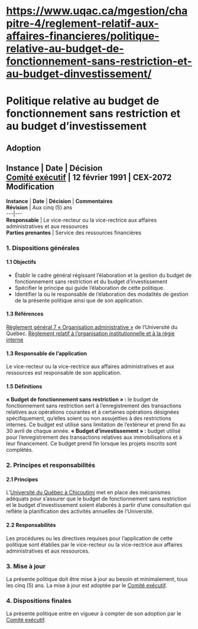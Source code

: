 # https://www.uqac.ca/mgestion/chapitre-4/reglement-relatif-aux-affaires-financieres/politique-relative-au-budget-de-fonctionnement-sans-restriction-et-au-budget-dinvestissement/

# Politique relative au budget de fonctionnement sans restriction et au budget d’investissement
**Adoption**  
---  
**Instance** | **Date** | **Décision**  
[Comité exécutif](https://www.uqac.ca/mgestion/chapitre-4/reglement-relatif-aux-affaires-financieres/politique-relative-au-budget-de-fonctionnement-sans-restriction-et-au-budget-dinvestissement/<https:/www.uqac.ca/mgestion/lexique/comite-executif/>) | 12 février 1991 | CEX-2072  
**Modification**  
---  
**Instance** | **Date** | **Décision** | **Commentaires**  
**Révision** | Aux cinq (5) ans  
---|---  
**Responsable** | Le vice-recteur ou la vice-rectrice aux affaires administratives et aux ressources  
**Parties prenantes** |  Service des ressources financières  
### 1. Dispositions générales
#### 1.1 Objectifs
  * Établir le cadre général régissant l’élaboration et la gestion du budget de fonctionnement sans restriction et du budget d’investissement
  * Spécifier le principe qui guide l’élaboration de cette politique.
  * Identifier la ou le responsable de l’élaboration des modalités de gestion de la présente politique ainsi que de son application.


#### 1.3 Références
[Règlement général 7 « Organisation administrative »](https://www.uqac.ca/mgestion/chapitre-4/reglement-relatif-aux-affaires-financieres/politique-relative-au-budget-de-fonctionnement-sans-restriction-et-au-budget-dinvestissement/<https:/reseau.uquebec.ca/system/files/documents/regle-7_mai-2023.pdf>) de l’Université du Québec.
[Règlement relatif à l’organisation institutionnelle et à la régie interne](https://www.uqac.ca/mgestion/chapitre-4/reglement-relatif-aux-affaires-financieres/politique-relative-au-budget-de-fonctionnement-sans-restriction-et-au-budget-dinvestissement/<https:/www.uqac.ca/mgestion/chapitre-2/reglement-sur-lorganisation-institutionnelle-et-la-regie-interne/>)
#### 1.3 Responsable de l’application
Le vice-recteur ou la vice-rectrice aux affaires administratives et aux ressources est responsable de son application.
#### 1.5 Définitions
**« Budget de fonctionnement sans restriction » :** le budget de fonctionnement sans restriction sert à l’enregistrement des transactions relatives aux opérations courantes et à certaines opérations désignées spécifiquement, qu’elles soient ou non assujetties à des restrictions internes. Ce budget est utilisé sans limitation de l’extérieur et prend fin au 30 avril de chaque année.
**« Budget d’investissement » :** budget utilisé pour l’enregistrement des transactions relatives aux immobilisations et à leur financement. Ce budget prend fin lorsque les projets inscrits sont complétés.
### 2. Principes et responsabilités
#### 2.1 Principes
L’[Université du Québec à Chicoutimi](https://www.uqac.ca/mgestion/chapitre-4/reglement-relatif-aux-affaires-financieres/politique-relative-au-budget-de-fonctionnement-sans-restriction-et-au-budget-dinvestissement/<https:/www.uqac.ca/mgestion/lexique/universite-du-quebec-a-chicoutimi/>) met en place des mécanismes adéquats pour s’assurer que le budget de fonctionnement sans restriction et le budget d’investissement soient élaborés à partir d’une consultation qui reflète la planification des activités annuelles de l’Université.
#### 2.2 Responsabilités
Les procédures ou les directives requises pour l’application de cette politique sont établies par le vice-recteur ou la vice-rectrice aux affaires administratives et aux ressources.
### 3. Mise à jour
La présente politique doit être mise à jour au besoin et minimalement, tous les cinq (5) ans. La mise à jour est adoptée par le [Comité exécutif](https://www.uqac.ca/mgestion/chapitre-4/reglement-relatif-aux-affaires-financieres/politique-relative-au-budget-de-fonctionnement-sans-restriction-et-au-budget-dinvestissement/<https:/www.uqac.ca/mgestion/lexique/comite-executif/>).
### 4. Dispositions finales
La présente politique entre en vigueur à compter de son adoption par le [Comité exécutif](https://www.uqac.ca/mgestion/chapitre-4/reglement-relatif-aux-affaires-financieres/politique-relative-au-budget-de-fonctionnement-sans-restriction-et-au-budget-dinvestissement/<https:/www.uqac.ca/mgestion/lexique/comite-executif/>).
